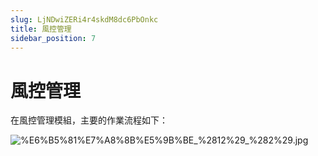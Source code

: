 ```yaml
---
slug: LjNDwiZERi4r4skdM8dc6PbOnkc
title: 風控管理
sidebar_position: 7
---
```



# 風控管理


在風控管理模組，主要的作業流程如下：


![%E6%B5%81%E7%A8%8B%E5%9B%BE_%2812%29_%282%29.jpg](/assets/427ec1f435ebf868d26da8d9bcb16789.jpg)

